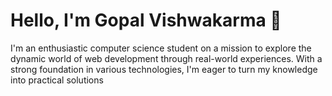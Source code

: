 # Hello, I'm Gopal Vishwakarma 👋

I'm an enthusiastic computer science student on a mission to explore the dynamic world of web development through real-world experiences. With a strong foundation in various technologies, I'm eager to turn my knowledge into practical solutions
